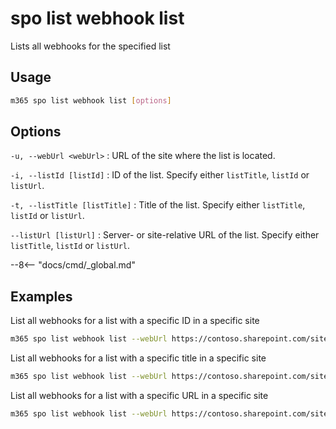 # spo list webhook list

Lists all webhooks for the specified list

## Usage

```sh
m365 spo list webhook list [options]
```

## Options

`-u, --webUrl <webUrl>`
: URL of the site where the list is located.

`-i, --listId [listId]`
: ID of the list. Specify either `listTitle`, `listId` or `listUrl`.

`-t, --listTitle [listTitle]`
: Title of the list. Specify either `listTitle`, `listId` or `listUrl`.

`--listUrl [listUrl]`
: Server- or site-relative URL of the list. Specify either `listTitle`, `listId` or `listUrl`.

--8<-- "docs/cmd/_global.md"

## Examples

List all webhooks for a list with a specific ID in a specific site

```sh
m365 spo list webhook list --webUrl https://contoso.sharepoint.com/sites/project-x --listId 0cd891ef-afce-4e55-b836-fce03286cccf
```

List all webhooks for a list with a specific title in a specific site

```sh
m365 spo list webhook list --webUrl https://contoso.sharepoint.com/sites/project-x --listTitle Documents
```

List all webhooks for a list with a specific URL in a specific site

```sh
m365 spo list webhook list --webUrl https://contoso.sharepoint.com/sites/project-x --listUrl '/sites/project-x/Documents'
```
